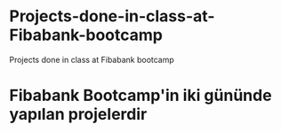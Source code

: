 # Projects-done-in-class-at-Fibabank-bootcamp
Projects done in class at Fibabank bootcamp

# Fibabank Bootcamp'in iki gününde yapılan projelerdir
